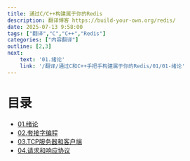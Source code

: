 ```yaml
---
title: 通过C/C++构建属于你的Redis
description: 翻译博客 https://build-your-own.org/redis/
date: 2025-07-13 9:58:00
tags: ["翻译","C","C++","Redis"]
categories: ["内容翻译"]
outline: [2,3]
next:
    text: '01.绪论'
    link: '/翻译/通过C和C++手把手构建属于你的Redis/01/01-绪论'
---
```

<script setup="ts">
import HoverNote from '@/theme/components/HoverNote.vue'
</script>

# 目录

- [01.绪论](01-绪论.md)
- [02.套接字编程](02-套接字编程.md)
- [03.TCP服务器和客户端](03-TCP服务器和客户端.md)
- [04.请求和响应协议](04-请求和响应协议.md)
